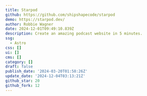 ```yaml
---
title: Starpod
github: https://github.com/shipshapecode/starpod
demo: https://starpod.dev/
author: Robbie Wagner
date: 2024-12-01T09:49:10.839Z
description: Create an amazing podcast website in 5 minutes.
ssg:
  - Astro
css: []
ui: []
cms: []
category: []
draft: false
publish_date: '2024-03-20T01:58:26Z'
update_date: '2024-12-04T03:13:21Z'
github_star: 20
github_fork: 12
---
```

